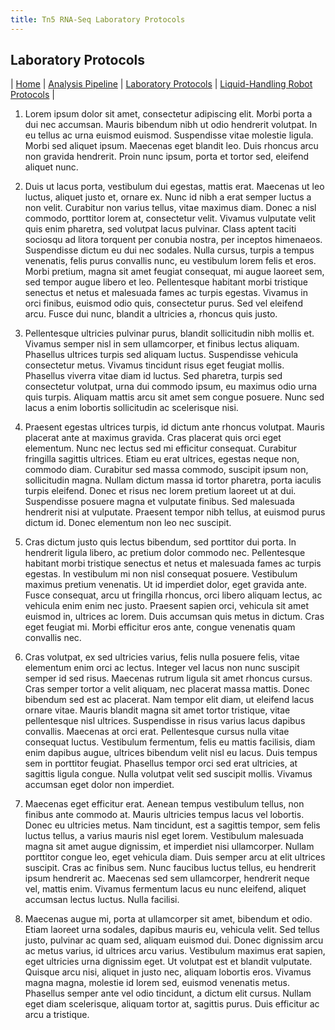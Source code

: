 ```yaml
---
title: Tn5 RNA-Seq Laboratory Protocols
---
```


## Laboratory Protocols

\| [Home](index) \| [Analysis Pipeline](pipeline) \| [Laboratory Protocols](laboratory_protocols) \| [Liquid-Handling Robot Protocols](robot_protocols) \|

1.  Lorem ipsum dolor sit amet, consectetur adipiscing elit. Morbi porta a dui nec accumsan. Mauris bibendum nibh ut odio hendrerit volutpat. In eu tellus ac urna euismod euismod. Suspendisse vitae molestie ligula. Morbi sed aliquet ipsum. Maecenas eget blandit leo. Duis rhoncus arcu non gravida hendrerit. Proin nunc ipsum, porta et tortor sed, eleifend aliquet nunc.

2.  Duis ut lacus porta, vestibulum dui egestas, mattis erat. Maecenas ut leo luctus, aliquet justo et, ornare ex. Nunc id nibh a erat semper luctus a non velit. Curabitur non varius tellus, vitae maximus diam. Donec a nisl commodo, porttitor lorem at, consectetur velit. Vivamus vulputate velit quis enim pharetra, sed volutpat lacus pulvinar. Class aptent taciti sociosqu ad litora torquent per conubia nostra, per inceptos himenaeos. Suspendisse dictum eu dui nec sodales. Nulla cursus, turpis a tempus venenatis, felis purus convallis nunc, eu vestibulum lorem felis et eros. Morbi pretium, magna sit amet feugiat consequat, mi augue laoreet sem, sed tempor augue libero et leo. Pellentesque habitant morbi tristique senectus et netus et malesuada fames ac turpis egestas. Vivamus in orci finibus, euismod odio quis, consectetur purus. Sed vel eleifend arcu. Fusce dui nunc, blandit a ultricies a, rhoncus quis justo.

3.  Pellentesque ultricies pulvinar purus, blandit sollicitudin nibh mollis et. Vivamus semper nisl in sem ullamcorper, et finibus lectus aliquam. Phasellus ultrices turpis sed aliquam luctus. Suspendisse vehicula consectetur metus. Vivamus tincidunt risus eget feugiat mollis. Phasellus viverra vitae diam id luctus. Sed pharetra, turpis sed consectetur volutpat, urna dui commodo ipsum, eu maximus odio urna quis turpis. Aliquam mattis arcu sit amet sem congue posuere. Nunc sed lacus a enim lobortis sollicitudin ac scelerisque nisi.

4.  Praesent egestas ultrices turpis, id dictum ante rhoncus volutpat. Mauris placerat ante at maximus gravida. Cras placerat quis orci eget elementum. Nunc nec lectus sed mi efficitur consequat. Curabitur fringilla sagittis ultrices. Etiam eu erat ultrices, egestas neque non, commodo diam. Curabitur sed massa commodo, suscipit ipsum non, sollicitudin magna. Nullam dictum massa id tortor pharetra, porta iaculis turpis eleifend. Donec et risus nec lorem pretium laoreet ut at dui. Suspendisse posuere magna et vulputate finibus. Sed malesuada hendrerit nisi at vulputate. Praesent tempor nibh tellus, at euismod purus dictum id. Donec elementum non leo nec suscipit.

5.  Cras dictum justo quis lectus bibendum, sed porttitor dui porta. In hendrerit ligula libero, ac pretium dolor commodo nec. Pellentesque habitant morbi tristique senectus et netus et malesuada fames ac turpis egestas. In vestibulum mi non nisl consequat posuere. Vestibulum maximus pretium venenatis. Ut id imperdiet dolor, eget gravida ante. Fusce consequat, arcu ut fringilla rhoncus, orci libero aliquam lectus, ac vehicula enim enim nec justo. Praesent sapien orci, vehicula sit amet euismod in, ultrices ac lorem. Duis accumsan quis metus in dictum. Cras eget feugiat mi. Morbi efficitur eros ante, congue venenatis quam convallis nec.

6.  Cras volutpat, ex sed ultricies varius, felis nulla posuere felis, vitae elementum enim orci ac lectus. Integer vel lacus non nunc suscipit semper id sed risus. Maecenas rutrum ligula sit amet rhoncus cursus. Cras semper tortor a velit aliquam, nec placerat massa mattis. Donec bibendum sed est ac placerat. Nam tempor elit diam, ut eleifend lacus ornare vitae. Mauris blandit magna sit amet tortor tristique, vitae pellentesque nisl ultrices. Suspendisse in risus varius lacus dapibus convallis. Maecenas at orci erat. Pellentesque cursus nulla vitae consequat luctus. Vestibulum fermentum, felis eu mattis facilisis, diam enim dapibus augue, ultrices bibendum velit nisl eu lacus. Duis tempus sem in porttitor feugiat. Phasellus tempor orci sed erat ultricies, at sagittis ligula congue. Nulla volutpat velit sed suscipit mollis. Vivamus accumsan eget dolor non imperdiet.

7.  Maecenas eget efficitur erat. Aenean tempus vestibulum tellus, non finibus ante commodo at. Mauris ultricies tempus lacus vel lobortis. Donec eu ultricies metus. Nam tincidunt, est a sagittis tempor, sem felis luctus tellus, a varius mauris nisl eget lorem. Vestibulum malesuada magna sit amet augue dignissim, et imperdiet nisi ullamcorper. Nullam porttitor congue leo, eget vehicula diam. Duis semper arcu at elit ultrices suscipit. Cras ac finibus sem. Nunc faucibus luctus tellus, eu hendrerit ipsum hendrerit ac. Maecenas sed sem ullamcorper, hendrerit neque vel, mattis enim. Vivamus fermentum lacus eu nunc eleifend, aliquet accumsan lectus luctus. Nulla facilisi.

8.  Maecenas augue mi, porta at ullamcorper sit amet, bibendum et odio. Etiam laoreet urna sodales, dapibus mauris eu, vehicula velit. Sed tellus justo, pulvinar ac quam sed, aliquam euismod dui. Donec dignissim arcu ac metus varius, id ultrices arcu varius. Vestibulum maximus erat sapien, eget ultricies urna dignissim eget. Ut volutpat est et blandit vulputate. Quisque arcu nisi, aliquet in justo nec, aliquam lobortis eros. Vivamus magna magna, molestie id lorem sed, euismod venenatis metus. Phasellus semper ante vel odio tincidunt, a dictum elit cursus. Nullam eget diam scelerisque, aliquam tortor at, sagittis purus. Duis efficitur ac arcu a tristique.
